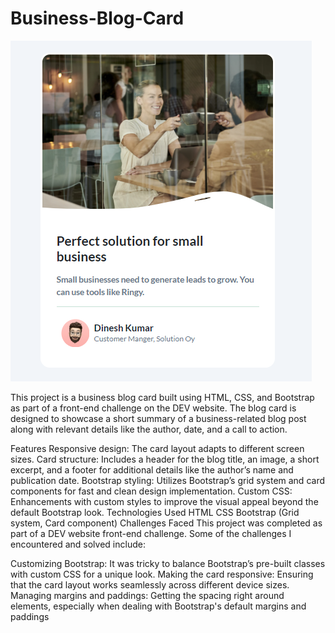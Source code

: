# Business-Blog-Card
![alt text](image.png)

This project is a business blog card built using HTML, CSS, and Bootstrap as part of a front-end challenge on the DEV website. The blog card is designed to showcase a short summary of a business-related blog post along with relevant details like the author, date, and a call to action.

Features
Responsive design: The card layout adapts to different screen sizes.
Card structure: Includes a header for the blog title, an image, a short excerpt, and a footer for additional details like the author’s name and publication date.
Bootstrap styling: Utilizes Bootstrap’s grid system and card components for fast and clean design implementation.
Custom CSS: Enhancements with custom styles to improve the visual appeal beyond the default Bootstrap look.
Technologies Used
HTML
CSS
Bootstrap (Grid system, Card component)
Challenges Faced
This project was completed as part of a DEV website front-end challenge. Some of the challenges I encountered and solved include:

Customizing Bootstrap: It was tricky to balance Bootstrap’s pre-built classes with custom CSS for a unique look.
Making the card responsive: Ensuring that the card layout works seamlessly across different device sizes.
Managing margins and paddings: Getting the spacing right around elements, especially when dealing with Bootstrap's default margins and paddings
